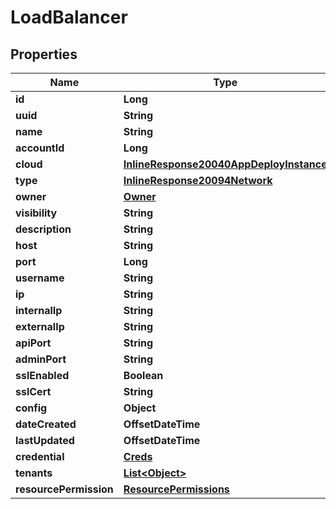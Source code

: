 

# LoadBalancer

## Properties

Name | Type | Description | Notes
------------ | ------------- | ------------- | -------------
**id** | **Long** |  |  [optional]
**uuid** | **String** |  |  [optional]
**name** | **String** |  |  [optional]
**accountId** | **Long** |  |  [optional]
**cloud** | [**InlineResponse20040AppDeployInstance**](InlineResponse20040AppDeployInstance.md) |  |  [optional]
**type** | [**InlineResponse20094Network**](InlineResponse20094Network.md) |  |  [optional]
**owner** | [**Owner**](Owner.md) |  |  [optional]
**visibility** | **String** |  |  [optional]
**description** | **String** |  |  [optional]
**host** | **String** |  |  [optional]
**port** | **Long** |  |  [optional]
**username** | **String** |  |  [optional]
**ip** | **String** |  |  [optional]
**internalIp** | **String** |  |  [optional]
**externalIp** | **String** |  |  [optional]
**apiPort** | **String** |  |  [optional]
**adminPort** | **String** |  |  [optional]
**sslEnabled** | **Boolean** |  |  [optional]
**sslCert** | **String** |  |  [optional]
**config** | **Object** |  |  [optional]
**dateCreated** | **OffsetDateTime** |  |  [optional]
**lastUpdated** | **OffsetDateTime** |  |  [optional]
**credential** | [**Creds**](Creds.md) |  |  [optional]
**tenants** | [**List&lt;Object&gt;**](Object.md) |  |  [optional]
**resourcePermission** | [**ResourcePermissions**](ResourcePermissions.md) |  |  [optional]



